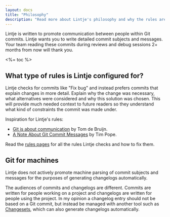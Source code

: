 ```yaml
---
layout: docs
title: "Philosophy"
description: "Read more about Lintje's philosophy and why the rules are the way they are."
---
```


Lintje is written to promote communication between people within Git commits. Lintje wants you to write detailed commit subjects and messages. Your team reading these commits during reviews and debug sessions 2+ months from now will thank you.

<%= toc %>

## What type of rules is Lintje configured for?

Lintje checks for commits like "Fix bug" and instead prefers commits that explain changes in more detail. Explain why the change was necessary, what alternatives were considered and why this solution was chosen. This will provide much needed context to future readers so they understand what kind of constraints the commit was made under.

Inspiration for Lintje's rules:

- [Git is about communication](https://tomdebruijn.com/posts/git-is-about-communication/) by Tom de Bruijn.
- [A Note About Git Commit Messages](https://tbaggery.com/2008/04/19/a-note-about-git-commit-messages.html) by Tim Pope.

Read the [rules pages](/docs/rules) for all the rules Lintje checks and how to fix them.

## Git for machines

Lintje does not actively promote machine parsing of commit subjects and messages for the purposes of generating changelogs automatically.

The audiences of commits and changelogs are different. Commits are written for people working on a project and changelogs are written for people using the project. In my opinion a changelog entry should not be based on a Git commit, but instead be managed with another tool such as [Changesets](https://github.com/atlassian/changesets), which can also generate changelogs automatically.
